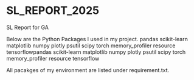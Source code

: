 # SL_REPORT_2025
SL Report for GA

Below are the Python Packages I used in my project.
pandas scikit-learn matplotlib numpy plotly psutil scipy torch memory_profiler resource tensorflowpandas scikit-learn matplotlib numpy plotly psutil scipy torch memory_profiler resource tensorflow

All pacakges of my environment are listed under requirement.txt.
